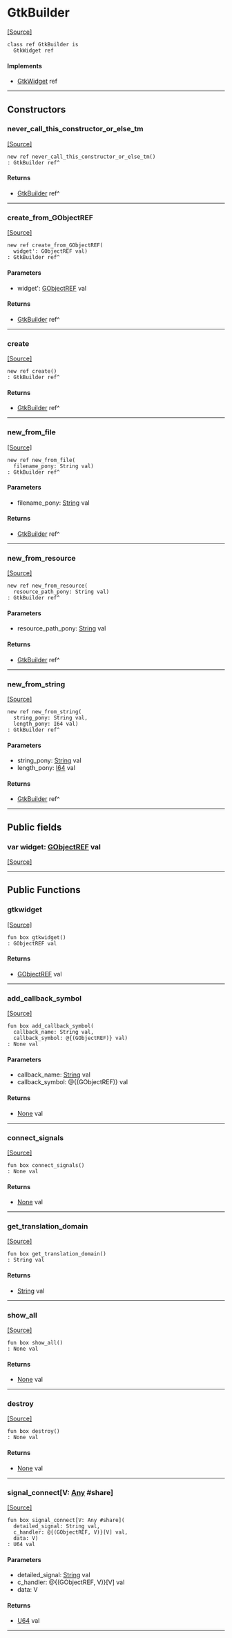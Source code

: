# GtkBuilder
<span class="source-link">[[Source]](src/gtk3/GtkBuilder.md#L6)</span>
```pony
class ref GtkBuilder is
  GtkWidget ref
```

#### Implements

* [GtkWidget](gtk3-GtkWidget.md) ref

---

## Constructors

### never_call_this_constructor_or_else_tm
<span class="source-link">[[Source]](src/gtk3/GtkBuilder.md#L10)</span>


```pony
new ref never_call_this_constructor_or_else_tm()
: GtkBuilder ref^
```

#### Returns

* [GtkBuilder](gtk3-GtkBuilder.md) ref^

---

### create_from_GObjectREF
<span class="source-link">[[Source]](src/gtk3/GtkBuilder.md#L13)</span>


```pony
new ref create_from_GObjectREF(
  widget': GObjectREF val)
: GtkBuilder ref^
```
#### Parameters

*   widget': [GObjectREF](gtk3-..-gobject-GObjectREF.md) val

#### Returns

* [GtkBuilder](gtk3-GtkBuilder.md) ref^

---

### create
<span class="source-link">[[Source]](src/gtk3/GtkBuilder.md#L17)</span>


```pony
new ref create()
: GtkBuilder ref^
```

#### Returns

* [GtkBuilder](gtk3-GtkBuilder.md) ref^

---

### new_from_file
<span class="source-link">[[Source]](src/gtk3/GtkBuilder.md#L20)</span>


```pony
new ref new_from_file(
  filename_pony: String val)
: GtkBuilder ref^
```
#### Parameters

*   filename_pony: [String](builtin-String.md) val

#### Returns

* [GtkBuilder](gtk3-GtkBuilder.md) ref^

---

### new_from_resource
<span class="source-link">[[Source]](src/gtk3/GtkBuilder.md#L23)</span>


```pony
new ref new_from_resource(
  resource_path_pony: String val)
: GtkBuilder ref^
```
#### Parameters

*   resource_path_pony: [String](builtin-String.md) val

#### Returns

* [GtkBuilder](gtk3-GtkBuilder.md) ref^

---

### new_from_string
<span class="source-link">[[Source]](src/gtk3/GtkBuilder.md#L26)</span>


```pony
new ref new_from_string(
  string_pony: String val,
  length_pony: I64 val)
: GtkBuilder ref^
```
#### Parameters

*   string_pony: [String](builtin-String.md) val
*   length_pony: [I64](builtin-I64.md) val

#### Returns

* [GtkBuilder](gtk3-GtkBuilder.md) ref^

---

## Public fields

### var widget: [GObjectREF](gtk3-..-gobject-GObjectREF.md) val
<span class="source-link">[[Source]](src/gtk3/GtkBuilder.md#L7)</span>



---

## Public Functions

### gtkwidget
<span class="source-link">[[Source]](src/gtk3/GtkBuilder.md#L9)</span>


```pony
fun box gtkwidget()
: GObjectREF val
```

#### Returns

* [GObjectREF](gtk3-..-gobject-GObjectREF.md) val

---

### add_callback_symbol
<span class="source-link">[[Source]](src/gtk3/GtkBuilder.md#L30)</span>


```pony
fun box add_callback_symbol(
  callback_name: String val,
  callback_symbol: @{(GObjectREF)} val)
: None val
```
#### Parameters

*   callback_name: [String](builtin-String.md) val
*   callback_symbol: @{(GObjectREF)} val

#### Returns

* [None](builtin-None.md) val

---

### connect_signals
<span class="source-link">[[Source]](src/gtk3/GtkBuilder.md#L68)</span>


```pony
fun box connect_signals()
: None val
```

#### Returns

* [None](builtin-None.md) val

---

### get_translation_domain
<span class="source-link">[[Source]](src/gtk3/GtkBuilder.md#L109)</span>


```pony
fun box get_translation_domain()
: String val
```

#### Returns

* [String](builtin-String.md) val

---

### show_all
<span class="source-link">[[Source]](src/gtk3/GtkWidget.md#L4)</span>


```pony
fun box show_all()
: None val
```

#### Returns

* [None](builtin-None.md) val

---

### destroy
<span class="source-link">[[Source]](src/gtk3/GtkWidget.md#L10)</span>


```pony
fun box destroy()
: None val
```

#### Returns

* [None](builtin-None.md) val

---

### signal_connect\[V: [Any](builtin-Any.md) #share\]
<span class="source-link">[[Source]](src/gtk3/GtkWidget.md#L13)</span>


```pony
fun box signal_connect[V: Any #share](
  detailed_signal: String val,
  c_handler: @{(GObjectREF, V)}[V] val,
  data: V)
: U64 val
```
#### Parameters

*   detailed_signal: [String](builtin-String.md) val
*   c_handler: @{(GObjectREF, V)}[V] val
*   data: V

#### Returns

* [U64](builtin-U64.md) val

---

